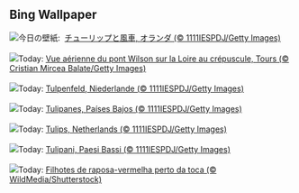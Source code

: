 ## Bing Wallpaper
![](https://www.bing.com/th?id=OHR.TulipsWindmill_JA-JP4212176711_UHD.jpg&w=1000)今日の壁紙: &nbsp;[チューリップと風車, オランダ (© 1111IESPDJ/Getty Images)](https://www.bing.com/th?id=OHR.TulipsWindmill_JA-JP4212176711_UHD.jpg)
<br><br/>
![](https://www.bing.com/th?id=OHR.BookFestival_FR-FR8770789335_UHD.jpg&w=1000)Today: [Vue aérienne du pont Wilson sur la Loire au crépuscule, Tours (© Cristian Mircea Balate/Getty Images)](https://www.bing.com/th?id=OHR.BookFestival_FR-FR8770789335_UHD.jpg)
<br><br/>
![](https://www.bing.com/th?id=OHR.TulipsWindmill_DE-DE0828527136_UHD.jpg&w=1000)Today: [Tulpenfeld, Niederlande (© 1111IESPDJ/Getty Images)](https://www.bing.com/th?id=OHR.TulipsWindmill_DE-DE0828527136_UHD.jpg)
<br><br/>
![](https://www.bing.com/th?id=OHR.TulipsWindmill_ES-ES1285066743_UHD.jpg&w=1000)Today: [Tulipanes, Países Bajos (© 1111IESPDJ/Getty Images)](https://www.bing.com/th?id=OHR.TulipsWindmill_ES-ES1285066743_UHD.jpg)
<br><br/>
![](https://www.bing.com/th?id=OHR.TulipsWindmill_EN-GB4977266654_UHD.jpg&w=1000)Today: [Tulips, Netherlands (© 1111IESPDJ/Getty Images)](https://www.bing.com/th?id=OHR.TulipsWindmill_EN-GB4977266654_UHD.jpg)
<br><br/>
![](https://www.bing.com/th?id=OHR.TulipsWindmill_IT-IT0852704157_UHD.jpg&w=1000)Today: [Tulipani, Paesi Bassi (© 1111IESPDJ/Getty Images)](https://www.bing.com/th?id=OHR.TulipsWindmill_IT-IT0852704157_UHD.jpg)
<br><br/>
![](https://www.bing.com/th?id=OHR.LittleFoxes_PT-BR1339249223_UHD.jpg&w=1000)Today: [Filhotes de raposa-vermelha perto da toca (© WildMedia/Shutterstock)](https://www.bing.com/th?id=OHR.LittleFoxes_PT-BR1339249223_UHD.jpg)
<br><br/>
